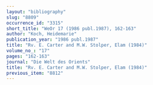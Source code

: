 ```yaml
---
layout: "bibliography"
slug: "8809"
occurrence_id: "3315"
short_title: "WeOr 17 (1986 publ.1987), 162-163"
author: "Koch, Heidemarie"
publication_year: "1986 publ.1987"
title: "Rv. E. Carter and M.W. Stolper, Elam (1984)"
volume_no_: "17"
pages: "162-163"
journal: "Die Welt des Orients"
title: "Rv. E. Carter and M.W. Stolper, Elam (1984)"
previous_item: "8812"
---
```

